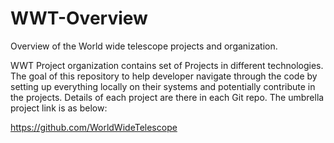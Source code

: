 # WWT-Overview
Overview of the  World wide telescope projects and organization. 

WWT Project organization contains set of Projects  in different technologies. The goal of this repository to help developer navigate through the code by setting up everything locally on their systems and potentially contribute in the projects.
Details of each project are there in each Git repo. 
The umbrella project link is as below:

https://github.com/WorldWideTelescope
